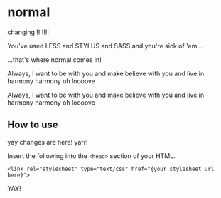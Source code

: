 normal
======


changing !!!!!!! 


You've used LESS and STYLUS and SASS and you're sick of 'em...

...that's where normal comes in!

Always, I want to be with you
and make believe with you
and live in harmony harmony oh loooove

Always, I want to be with you
and make believe with you
and live in harmony harmony oh loooove

How to use
----------
yay changes are here! yarr!

Insert the following into the `<head>` section of your HTML.

    <link rel="stylesheet" type="text/css" href="{your stylesheet url here}">


YAY!

